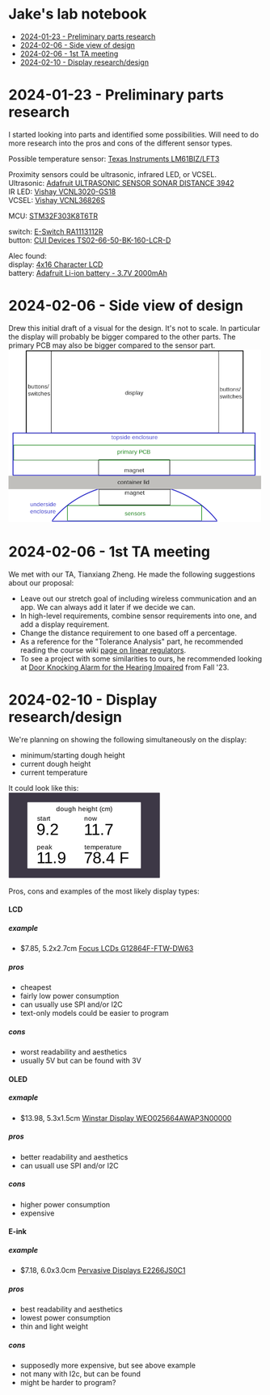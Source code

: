 # Jake's lab notebook

* [2024-01-23 - Preliminary parts research](#2024-01-23---preliminary-parts-research)
* [2024-02-06 - Side view of design](#2024-02-06---side-view-of-design)
* [2024-02-06 - 1st TA meeting](#2024-02-06---1st-ta-meeting)
* [2024-02-10 - Display research/design](#2024-02-10---display-researchdesign)


2024-01-23 - Preliminary parts research
=======================================
I started looking into parts and identified some possibilities. Will need to do more research into the pros and cons of the different sensor types. 

Possible temperature sensor: [Texas Instruments LM61BIZ/LFT3](https://www.digikey.com/en/products/detail/texas-instruments/LM61BIZ%252FLFT3/12324753)

Proximity sensors could be ultrasonic, infrared LED, or VCSEL.  
Ultrasonic: [Adafruit ULTRASONIC SENSOR SONAR DISTANCE 3942](https://www.digikey.com/en/products/detail/adafruit-industries-llc/3942/9658069)  
IR LED: [Vishay VCNL3020-GS18](https://www.mouser.com/ProductDetail/Vishay-Semiconductors/VCNL3020-GS18?qs=5csRq1wdUj612SFHAvx1XQ%3D%3D)  
VCSEL: [Vishay VCNL36826S](https://www.mouser.com/ProductDetail/Vishay-Semiconductors/VCNL36826S?qs=d0WKAl%252BL4KbhexPI0ncp8A%3D%3D)  

MCU: [STM32F303K8T6TR](https://www.mouser.com/ProductDetail/STMicroelectronics/STM32F303K8T6TR?qs=sPbYRqrBIVk%252Bs3Q4t9a02w%3D%3D)

switch: [E-Switch RA1113112R](https://www.digikey.com/en/products/detail/e-switch/RA1113112R/3778055)  
button: [CUI Devices TS02-66-50-BK-160-LCR-D](https://www.digikey.com/en/products/detail/cui-devices/TS02-66-50-BK-160-LCR-D/15634352)

Alec found:  
display: [4x16 Character LCD](https://newhavendisplay.com/4x16-character-lcd-stn-blue-display-with-white-side-backlight/)  
battery: [Adafruit Li-ion battery - 3.7V 2000mAh](https://www.microcenter.com/product/503621/Lithium_Ion_Battery_-_37v_2000mAh)

2024-02-06 - Side view of design
================================
Drew this initial draft of a visual for the design. It's not to scale. In particular the display will probably be bigger compared to the other parts. The primary PCB may also be bigger compared to the sensor part.  
![](./README_files/pasted_image.png)

2024-02-06 - 1st TA meeting
===========================
We met with our TA, Tianxiang Zheng. He made the following suggestions about our proposal:

* Leave out our stretch goal of including wireless communication and an app. We can always add it later if we decide we can.
* In high-level requirements, combine sensor requirements into one, and add a display requirement.
* Change the distance requirement to one based off a percentage.
* As a reference for the "Tolerance Analysis" part, he recommended reading the course wiki [page on linear regulators](https://courses.engr.illinois.edu/ece445/wiki/#/regulators/index). 
* To see a project with some similarities to ours, he recommended looking at [Door Knocking Alarm for the Hearing Impaired](https://courses.engr.illinois.edu/ece445/getfile.asp?id=22603) from Fall '23.


2024-02-10 - Display research/design
====================================
We're planning on showing the following simultaneously on the display:

* minimum/starting dough height
* current dough height
* current temperature


It could look like this:  
![](./README_files/pasted_image001.png)

Pros, cons and examples of the most likely display types:

#### **LCD**
##### example

* $7.85, 5.2x2.7cm [Focus LCDs G12864F-FTW-DW63](https://www.digikey.com/en/products/detail/focus-lcds/G12864F-FTW-DW63/22158594)

##### pros

* cheapest
* fairly low power consumption
* can usually use SPI and/or I2C
* text-only models could be easier to program

##### cons

* worst readability and aesthetics
* usually 5V but can be found with 3V


#### **OLED**
##### exmaple

* $13.98, 5.3x1.5cm [Winstar Display WEO025664AWAP3N00000](https://www.digikey.com/en/products/detail/winstar-display/WEO025664AWAP3N00000/20533275)

##### pros

* better readability and aesthetics
* can usuall use SPI and/or I2C

##### cons

* higher power consumption
* expensive


#### **E-ink**
##### example

* $7.18, 6.0x3.0cm [Pervasive Displays E2266JS0C1](https://www.digikey.com/en/products/detail/pervasive-displays/E2266JS0C1/13572401)

##### pros

* best readability and aesthetics
* lowest power consumption
* thin and light weight

##### cons

* supposedly more expensive, but see above example
* not many with I2c, but can be found
* might be harder to program?








